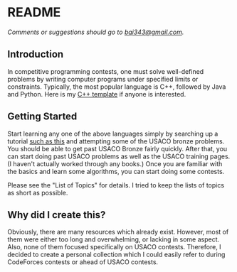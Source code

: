 # README

*Comments or suggestions should go to bqi343@gmail.com.*

## Introduction

In competitive programming contests, one must solve well-defined problems by writing computer programs under specified limits or constraints. Typically, the most popular language is C++, followed by Java and Python. Here is my [C++ template](http://ideone.com/qMLEgu) if anyone is interested.

## Getting Started

Start learning any one of the above languages simply by searching up a tutorial [such as this](https://www.google.com/url?q=http%3A%2F%2Fwww.cplusplus.com%2Fdoc%2Ftutorial%2F&sa=D) and attempting some of the USACO bronze problems. You should be able to get past USACO Bronze fairly quickly. After that, you can start doing past USACO problems as well as the USACO training pages. (I haven't actually worked through any books.) Once you are familiar with the basics and learn some algorithms, you can start doing some contests. 

Please see the "List of Topics" for details. I tried to keep the lists of topics as short as possible.

## Why did I create this?

Obviously, there are many resources which already exist. However, most of them were either too long and overwhelming, or lacking in some aspect. Also, none of them focused specifically on USACO contests. Therefore, I decided to create a personal collection which I could easily refer to during CodeForces contests or ahead of USACO contests.